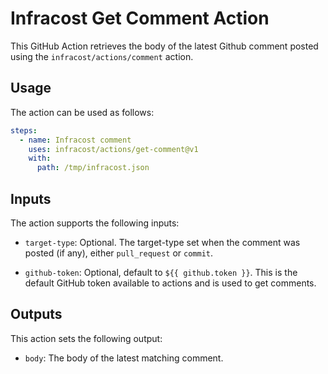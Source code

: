 # Infracost Get Comment Action

This GitHub Action retrieves the body of the latest Github comment posted using the `infracost/actions/comment` action.

## Usage

The action can be used as follows:

```yml
steps:
  - name: Infracost comment
    uses: infracost/actions/get-comment@v1
    with: 
      path: /tmp/infracost.json
```

## Inputs

The action supports the following inputs:

- `target-type`: Optional. The target-type set when the comment was posted (if any), either `pull_request` or `commit`.

- `github-token`: Optional, default to `${{ github.token }}`. This is the default GitHub token available to actions and is used to get comments.

## Outputs

This action sets the following output:
 
- `body`: The body of the latest matching comment.
